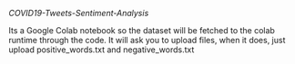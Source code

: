 *COVID19-Tweets-Sentiment-Analysis*

Its a Google Colab notebook so the dataset will be fetched to the colab runtime through the code. It will ask you to upload files, when it does, just upload positive_words.txt and negative_words.txt
